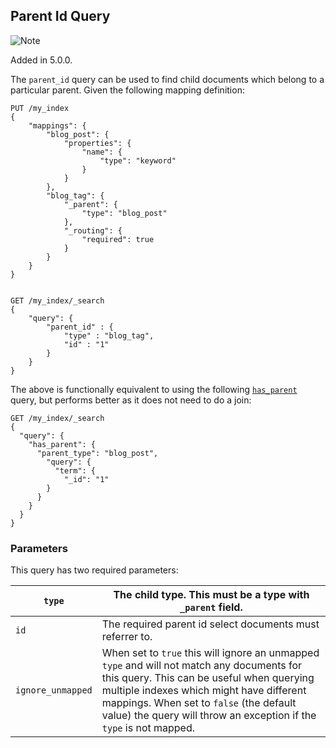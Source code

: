 ## Parent Id Query

![Note](https://www.elastic.co/guide/en/elasticsearch/reference/current/images/icons/note.png)

Added in 5.0.0. 

The `parent_id` query can be used to find child documents which belong to a particular parent. Given the following mapping definition:
    
    
    PUT /my_index
    {
        "mappings": {
            "blog_post": {
                "properties": {
                    "name": {
                        "type": "keyword"
                    }
                }
            },
            "blog_tag": {
                "_parent": {
                    "type": "blog_post"
                },
                "_routing": {
                    "required": true
                }
            }
        }
    }
    
    
    GET /my_index/_search
    {
        "query": {
            "parent_id" : {
                "type" : "blog_tag",
                "id" : "1"
            }
        }
    }

The above is functionally equivalent to using the following [`has_parent`](query-dsl-has-parent-query.html) query, but performs better as it does not need to do a join:
    
    
    GET /my_index/_search
    {
      "query": {
        "has_parent": {
          "parent_type": "blog_post",
            "query": {
              "term": {
                "_id": "1"
            }
          }
        }
      }
    }

### Parameters

This query has two required parameters:

`type`| The **child** type. This must be a type with `_parent` field.     
---|---    
`id`| The required parent id select documents must referrer to.     
`ignore_unmapped`| When set to `true` this will ignore an unmapped `type` and will not match any documents for this query. This can be useful when querying multiple indexes which might have different mappings. When set to `false` (the default value) the query will throw an exception if the `type` is not mapped. 
